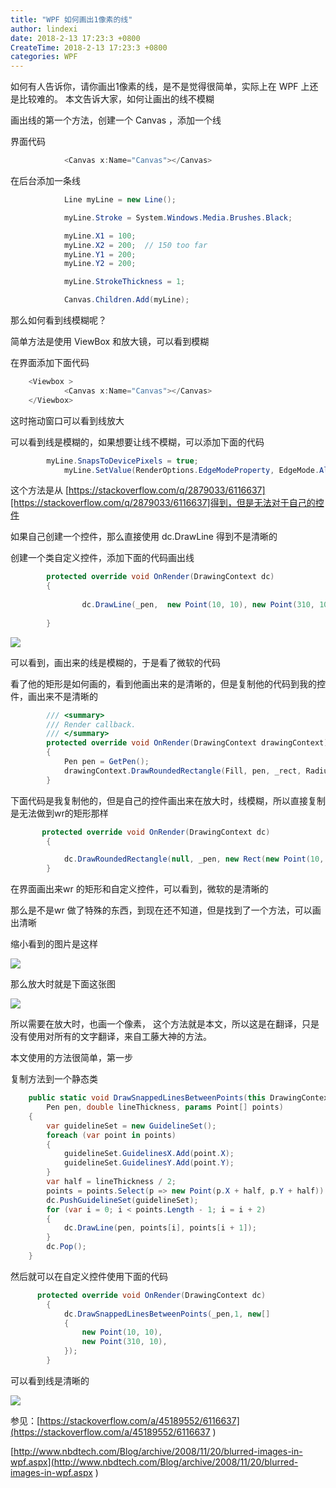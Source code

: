 ```yaml
---
title: "WPF 如何画出1像素的线"
author: lindexi
date: 2018-2-13 17:23:3 +0800
CreateTime: 2018-2-13 17:23:3 +0800
categories: WPF
---
```


如何有人告诉你，请你画出1像素的线，是不是觉得很简单，实际上在 WPF 上还是比较难的。
本文告诉大家，如何让画出的线不模糊

<!--more-->



画出线的第一个方法，创建一个 Canvas ，添加一个线

界面代码

```csharp
            <Canvas x:Name="Canvas"></Canvas>

```

在后台添加一条线

```csharp
            Line myLine = new Line();

            myLine.Stroke = System.Windows.Media.Brushes.Black;

            myLine.X1 = 100;
            myLine.X2 = 200;  // 150 too far
            myLine.Y1 = 200;
            myLine.Y2 = 200;

            myLine.StrokeThickness = 1;

            Canvas.Children.Add(myLine);
```

那么如何看到线模糊呢？

简单方法是使用 ViewBox 和放大镜，可以看到模糊

在界面添加下面代码

```csharp
    <Viewbox >
            <Canvas x:Name="Canvas"></Canvas>
    </Viewbox>
```

这时拖动窗口可以看到线放大

可以看到线是模糊的，如果想要让线不模糊，可以添加下面的代码

```csharp
        myLine.SnapsToDevicePixels = true;
            myLine.SetValue(RenderOptions.EdgeModeProperty, EdgeMode.Aliased);
```

这个方法是从 [https://stackoverflow.com/q/2879033/6116637][https://stackoverflow.com/q/2879033/6116637]得到，但是无法对于自己的控件

如果自己创建一个控件，那么直接使用 dc.DrawLine 得到不是清晰的

创建一个类自定义控件，添加下面的代码画出线

```csharp
        protected override void OnRender(DrawingContext dc)
        {
           
                dc.DrawLine(_pen,  new Point(10, 10), new Point(310, 10));
            
        }
```

![](http://7xqpl8.com1.z0.glb.clouddn.com/34fdad35-5dfe-a75b-2b4b-8c5e313038e2%2F2017720205318.jpg)

可以看到，画出来的线是模糊的，于是看了微软的代码

看了他的矩形是如何画的，看到他画出来的是清晰的，但是复制他的代码到我的控件，画出来不是清晰的

```csharp
        /// <summary>
        /// Render callback.
        /// </summary>
        protected override void OnRender(DrawingContext drawingContext)
        {
            Pen pen = GetPen();
            drawingContext.DrawRoundedRectangle(Fill, pen, _rect, RadiusX, RadiusY);
        }
```

下面代码是我复制他的，但是自己的控件画出来在放大时，线模糊，所以直接复制是无法做到wr的矩形那样

```csharp
       protected override void OnRender(DrawingContext dc)
        {

            dc.DrawRoundedRectangle(null, _pen, new Rect(new Point(10, 10), new Size(100, 100)), 5, 5);
        }
```

在界面画出来wr 的矩形和自定义控件，可以看到，微软的是清晰的

那么是不是wr 做了特殊的东西，到现在还不知道，但是找到了一个方法，可以画出清晰

缩小看到的图片是这样

![](http://7xqpl8.com1.z0.glb.clouddn.com/34fdad35-5dfe-a75b-2b4b-8c5e313038e2%2F2017720205458.jpg)

那么放大时就是下面这张图

![](http://7xqpl8.com1.z0.glb.clouddn.com/34fdad35-5dfe-a75b-2b4b-8c5e313038e2%2F2017720205544.jpg)

所以需要在放大时，也画一个像素，
这个方法就是本文，所以这是在翻译，只是没有使用对所有的文字翻译，来自工藤大神的方法。

本文使用的方法很简单，第一步

复制方法到一个静态类

```csharp
    public static void DrawSnappedLinesBetweenPoints(this DrawingContext dc,
        Pen pen, double lineThickness, params Point[] points)
    {
        var guidelineSet = new GuidelineSet();
        foreach (var point in points)
        {
            guidelineSet.GuidelinesX.Add(point.X);
            guidelineSet.GuidelinesY.Add(point.Y);
        }
        var half = lineThickness / 2;
        points = points.Select(p => new Point(p.X + half, p.Y + half)).ToArray();
        dc.PushGuidelineSet(guidelineSet);
        for (var i = 0; i < points.Length - 1; i = i + 2)
        {
            dc.DrawLine(pen, points[i], points[i + 1]);
        }
        dc.Pop();
    }
```

然后就可以在自定义控件使用下面的代码

```csharp
      protected override void OnRender(DrawingContext dc)
        {
            dc.DrawSnappedLinesBetweenPoints(_pen,1, new[]
            {
                new Point(10, 10),
                new Point(310, 10),
            });
        }
```

可以看到线是清晰的

![](http://7xqpl8.com1.z0.glb.clouddn.com/34fdad35-5dfe-a75b-2b4b-8c5e313038e2%2F2017720201831.jpg)

参见：[https://stackoverflow.com/a/45189552/6116637](https://stackoverflow.com/a/45189552/6116637 )

[http://www.nbdtech.com/Blog/archive/2008/11/20/blurred-images-in-wpf.aspx](http://www.nbdtech.com/Blog/archive/2008/11/20/blurred-images-in-wpf.aspx )

